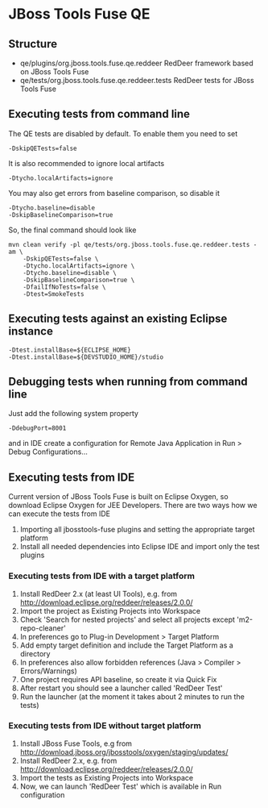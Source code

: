# JBoss Tools Fuse QE

## Structure

 - qe/plugins/org.jboss.tools.fuse.qe.reddeer
   RedDeer framework based on JBoss Tools Fuse
 - qe/tests/org.jboss.tools.fuse.qe.reddeer.tests
   RedDeer tests for JBoss Tools Fuse

## Executing tests from command line

The QE tests are disabled by default. To enable them you need to set

    -DskipQETests=false

It is also recommended to ignore local artifacts

    -Dtycho.localArtifacts=ignore

You may also get errors from baseline comparison, so disable it

    -Dtycho.baseline=disable
    -DskipBaselineComparison=true

So, the final command should look like

    mvn clean verify -pl qe/tests/org.jboss.tools.fuse.qe.reddeer.tests -am \
    	-DskipQETests=false \
    	-Dtycho.localArtifacts=ignore \
    	-Dtycho.baseline=disable \
    	-DskipBaselineComparison=true \
    	-DfailIfNoTests=false \
    	-Dtest=SmokeTests

## Executing tests against an existing Eclipse instance

    -Dtest.installBase=${ECLIPSE_HOME}
    -Dtest.installBase=${DEVSTUDIO_HOME}/studio

## Debugging tests when running from command line

Just add the following system property

    -DdebugPort=8001

and in IDE create a configuration for Remote Java Application in Run > Debug Configurations...

## Executing tests from IDE

Current version of JBoss Tools Fuse is built on Eclipse Oxygen, so download Eclipse Oxygen for JEE Developers. There are two ways how we can execute the tests from IDE
1. Importing all jbosstools-fuse plugins and setting the appropriate target platform
2. Install all needed dependencies into Eclipse IDE and import only the test plugins

### Executing tests from IDE with a target platform

1. Install RedDeer 2.x (at least UI Tools), e.g. from http://download.eclipse.org/reddeer/releases/2.0.0/
2. Import the project as Existing Projects into Workspace
3. Check 'Search for nested projects' and select all projects except 'm2-repo-cleaner'
4. In preferences go to Plug-in Development > Target Platform
5. Add empty target definition and include the Target Platform as a directory
6. In preferences also allow forbidden references (Java > Compiler > Errors/Warnings)
7. One project requires API baseline, so create it via Quick Fix
8. After restart you should see a launcher called 'RedDeer Test'
9. Run the launcher (at the moment it takes about 2 minutes to run the tests)

### Executing tests from IDE without target platform

1. Install JBoss Fuse Tools, e.g from http://download.jboss.org/jbosstools/oxygen/staging/updates/
2. Install RedDeer 2.x, e.g. from http://download.eclipse.org/reddeer/releases/2.0.0/
3. Import the tests as Existing Projects into Workspace
4. Now, we can launch 'RedDeer Test' which is available in Run configuration

